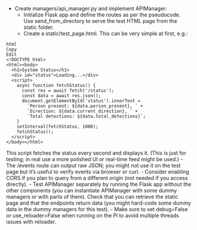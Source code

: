 - Create managers/api_manager.py and implement APIManager:
    - Initialize Flask app and define the routes as per the pseudocode. Use send_from_directory to serve the test HTML page from the static folder.
    - Create a static/test_page.html. This can be very simple at first, e.g.:
```
html
Copy
Edit
<!DOCTYPE html>
<html><body>
  <h1>System Status</h1>
  <div id="status">Loading...</div>
  <script>
    async function fetchStatus() {
      const res = await fetch('/status');
      const data = await res.json();
      document.getElementById('status').innerText = 
        `Person present: ${data.person_present}, ` +
        `Direction: ${data.current_direction}, ` +
        `Total detections: ${data.total_detections}`;
    }
    setInterval(fetchStatus, 1000);
    fetchStatus();
  </script>
</body></html>
```
This script fetches the status every second and displays it. (This is just for testing; in real use a more polished UI or real-time feed might be used.)
    - The /events route can output raw JSON; you might not use it on the test page but it’s useful to verify events via browser or curl.
    - Consider enabling CORS if you plan to query from a different origin (not needed if you access directly).
    - Test APIManager separately by running the Flask app without the other components (you can instantiate APIManager with some dummy managers or with parts of them). Check that you can retrieve the static page and that the endpoints return data (you might hard-code some dummy data in the dummy managers for this test).
    - Make sure to set debug=False or use_reloader=False when running on the Pi to avoid multiple threads issues with reloader.
